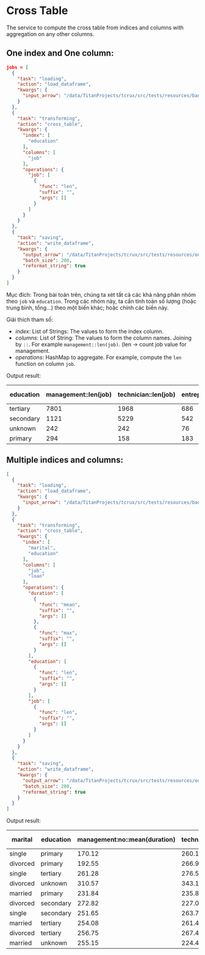 # Cross Table

The service to compute the cross table from indices and columns with aggregation on any other columns.


## One index and One column:


```json
jobs = [
  {
    "task": "loading",
    "action": "load_dataframe",
    "kwargs": {
      "input_arrow": "/data/TitanProjects/tcrux/src/tests/resources/banking.arrow"
    }
  },
  {
    "task": "transforming",
    "action": "cross_table",
    "kwargs": {
      "index": [
        "education"
      ],
      "columns": [
        "job"
      ],
      "operations": {
        "job": [
          {
            "func": "len",
            "suffix": "",
            "args": []
          }
        ]
      }
    }
  },
  {
    "task": "saving",
    "action": "write_dataframe",
    "kwargs": {
      "output_arrow": "/data/TitanProjects/tcrux/src/tests/resources/output.arrow",
      "batch_size": 200,
      "reformat_string": true
    }
  }
]
```

Mục đích: Trong bài toán trên, chúng ta xét tất cả các khả năng phân nhóm theo `job` và `education`. Trong các nhóm này, ta cấn tính toán số lượng (hoặc trung bình, tổng...) theo một biến khác; hoặc chính các biến này.

Giải thích tham số:

- *index*: List of Strings: The values to form the index column.
- *columns*: List of String: The values to form the column names. Joining by `::`. For example `management::len(job)`. (len -> count job value for management.
- *operations*: HashMap to aggregate. For example, compute the `len` function on column `job`.



Output result:

| education | management::len(job) | technician::len(job) | entrepreneur::len(job) | blue-collar::len(job) | unknown::len(job) | retired::len(job) | admin.::len(job) | services::len(job) | self-employed::len(job) | unemployed::len(job) | housemaid::len(job) | student::len(job) |
| --- | --- | --- | --- | --- | --- | --- | --- | --- | --- | --- | --- | --- |
| tertiary | 7801 | 1968 | 686 | 149 | 39 | 366 | 572 | 202 | 833 | 289 | 173 | 223 |
| secondary | 1121 | 5229 | 542 | 5371 | 71 | 984 | 4219 | 3457 | 577 | 728 | 395 | 508 |
| unknown | 242 | 242 | 76 | 454 | 127 | 119 | 171 | 150 | 39 | 29 | 45 | 163 |
| primary | 294 | 158 | 183 | 3758 | 51 | 795 | 209 | 345 | 130 | 257 | 627 | 44 |


## Multiple indices and columns:


```json
[
  {
    "task": "loading",
    "action": "load_dataframe",
    "kwargs": {
      "input_arrow": "/data/TitanProjects/tcrux/src/tests/resources/banking.arrow"
    }
  },
  {
    "task": "transforming",
    "action": "cross_table",
    "kwargs": {
      "index": [
        "marital",
        "education"
      ],
      "columns": [
        "job",
        "loan"
      ],
      "operations": {
        "duration": [
          {
            "func": "mean",
            "suffix": "",
            "args": []
          },
          {
            "func": "max",
            "suffix": "",
            "args": []
          }
        ],
        "education": [
          {
            "func": "len",
            "suffix": "",
            "args": []
          }
        ],
        "job": [
          {
            "func": "len",
            "suffix": "",
            "args": []
          }
        ]
      }
    }
  },
  {
    "task": "saving",
    "action": "write_dataframe",
    "kwargs": {
      "output_arrow": "/data/TitanProjects/tcrux/src/tests/resources/output.arrow",
      "batch_size": 200,
      "reformat_string": true
    }
  }
]
```

Output result:

| marital | education | management:no::mean(duration) | technician:no::mean(duration) | entrepreneur:yes::mean(duration) | blue-collar:no::mean(duration) | unknown:no::mean(duration) | management:yes::mean(duration) | entrepreneur:no::mean(duration) | retired:no::mean(duration) | admin.:no::mean(duration) | services:no::mean(duration) | blue-collar:yes::mean(duration) | retired:yes::mean(duration) | technician:yes::mean(duration) | admin.:yes::mean(duration) | self-employed:no::mean(duration) | services:yes::mean(duration) | self-employed:yes::mean(duration) | unemployed:no::mean(duration) | housemaid:no::mean(duration) | student:no::mean(duration) | housemaid:yes::mean(duration) | unemployed:yes::mean(duration) | unknown:yes::mean(duration) | student:yes::mean(duration) | management:no::max(duration) | technician:no::max(duration) | entrepreneur:yes::max(duration) | blue-collar:no::max(duration) | unknown:no::max(duration) | management:yes::max(duration) | entrepreneur:no::max(duration) | retired:no::max(duration) | admin.:no::max(duration) | services:no::max(duration) | blue-collar:yes::max(duration) | retired:yes::max(duration) | technician:yes::max(duration) | admin.:yes::max(duration) | self-employed:no::max(duration) | services:yes::max(duration) | self-employed:yes::max(duration) | unemployed:no::max(duration) | housemaid:no::max(duration) | student:no::max(duration) | housemaid:yes::max(duration) | unemployed:yes::max(duration) | unknown:yes::max(duration) | student:yes::max(duration) | management:no::len(education) | technician:no::len(education) | entrepreneur:yes::len(education) | blue-collar:no::len(education) | unknown:no::len(education) | management:yes::len(education) | entrepreneur:no::len(education) | retired:no::len(education) | admin.:no::len(education) | services:no::len(education) | blue-collar:yes::len(education) | retired:yes::len(education) | technician:yes::len(education) | admin.:yes::len(education) | self-employed:no::len(education) | services:yes::len(education) | self-employed:yes::len(education) | unemployed:no::len(education) | housemaid:no::len(education) | student:no::len(education) | housemaid:yes::len(education) | unemployed:yes::len(education) | unknown:yes::len(education) | student:yes::len(education) | management:no::len(job) | technician:no::len(job) | entrepreneur:yes::len(job) | blue-collar:no::len(job) | unknown:no::len(job) | management:yes::len(job) | entrepreneur:no::len(job) | retired:no::len(job) | admin.:no::len(job) | services:no::len(job) | blue-collar:yes::len(job) | retired:yes::len(job) | technician:yes::len(job) | admin.:yes::len(job) | self-employed:no::len(job) | services:yes::len(job) | self-employed:yes::len(job) | unemployed:no::len(job) | housemaid:no::len(job) | student:no::len(job) | housemaid:yes::len(job) | unemployed:yes::len(job) | unknown:yes::len(job) | student:yes::len(job) |
| --- | --- | --- | --- | --- | --- | --- | --- | --- | --- | --- | --- | --- | --- | --- | --- | --- | --- | --- | --- | --- | --- | --- | --- | --- | --- | --- | --- | --- | --- | --- | --- | --- | --- | --- | --- | --- | --- | --- | --- | --- | --- | --- | --- | --- | --- | --- | --- | --- | --- | --- | --- | --- | --- | --- | --- | --- | --- | --- | --- | --- | --- | --- | --- | --- | --- | --- | --- | --- | --- | --- | --- | --- | --- | --- | --- | --- | --- | --- | --- | --- | --- | --- | --- | --- | --- | --- | --- | --- | --- | --- | --- | --- | --- | --- | --- | --- | --- |
| single | primary | 170.12 | 260.19 | 377.00 | 277.72 | 168.12 | 167.67 | 201.33 | 193.36 | 232.04 | 288.71 | 255.12 | 123.33 | None | 180.33 | 294.11 | 316.18 | 302.00 | 283.19 | 379.00 | 195.73 | 163.33 | 583.00 | None | None | 475 | 1096 | 1051 | 2653 | 465 | 317 | 396 | 1003 | 670 | 1576 | 1975 | 177 | None | 267 | 1307 | 686 | 632 | 1205 | 2093 | 819 | 222 | 919 | None | None | 16 | 16 | 6 | 445 | 8 | 3 | 12 | 28 | 27 | 41 | 73 | 3 | 0 | 3 | 9 | 11 | 3 | 63 | 39 | 41 | 3 | 3 | 0 | 0 | 16 | 16 | 6 | 445 | 8 | 3 | 12 | 28 | 27 | 41 | 73 | 3 | 0 | 3 | 9 | 11 | 3 | 63 | 39 | 41 | 3 | 3 | 0 | 0 |
| divorced | primary | 192.55 | 266.92 | 392.00 | 291.64 | 247.00 | 297.75 | 266.71 | 273.90 | 199.08 | 246.34 | 258.96 | 296.53 | 259.00 | 273.00 | 287.80 | 194.50 | 215.00 | 309.48 | 265.84 | 177.00 | 443.20 | 149.50 | None | None | 472 | 489 | 476 | 2456 | 422 | 508 | 688 | 1156 | 625 | 1156 | 1080 | 1448 | 977 | 542 | 642 | 591 | 215 | 924 | 1558 | 177 | 1368 | 207 | None | None | 22 | 12 | 2 | 271 | 4 | 4 | 7 | 145 | 25 | 50 | 49 | 17 | 5 | 5 | 5 | 10 | 1 | 25 | 85 | 1 | 5 | 2 | 0 | 0 | 22 | 12 | 2 | 271 | 4 | 4 | 7 | 145 | 25 | 50 | 49 | 17 | 5 | 5 | 5 | 10 | 1 | 25 | 85 | 1 | 5 | 2 | 0 | 0 |
| single | tertiary | 261.28 | 276.57 | 298.15 | 278.06 | 177.27 | 242.56 | 269.50 | 269.27 | 218.28 | 293.48 | 259.00 | 724.00 | 247.25 | 162.71 | 307.09 | 376.85 | 351.16 | 325.83 | 314.36 | 262.26 | 177.50 | 318.00 | None | 188.00 | 1914 | 2516 | 922 | 1422 | 426 | 1347 | 1916 | 847 | 1290 | 2219 | 389 | 724 | 1184 | 461 | 1877 | 1532 | 3253 | 1837 | 1461 | 1571 | 227 | 703 | None | 257 | 2312 | 789 | 33 | 80 | 11 | 272 | 103 | 26 | 242 | 84 | 5 | 1 | 107 | 34 | 275 | 13 | 32 | 130 | 39 | 196 | 2 | 4 | 0 | 2 | 2312 | 789 | 33 | 80 | 11 | 272 | 103 | 26 | 242 | 84 | 5 | 1 | 107 | 34 | 275 | 13 | 32 | 130 | 39 | 196 | 2 | 4 | 0 | 2 |
| divorced | unknown | 310.57 | 343.13 | 181.00 | 200.85 | 257.86 | 210.67 | 654.00 | 229.85 | 391.67 | 327.20 | 343.83 | None | 91.00 | None | None | 138.00 | 245.00 | 749.00 | 64.00 | 15.00 | None | None | None | None | 1563 | 1419 | 181 | 967 | 626 | 279 | 988 | 562 | 1310 | 1409 | 715 | None | 158 | None | None | 138 | 245 | 749 | 152 | 15 | None | None | None | None | 28 | 23 | 1 | 33 | 7 | 3 | 5 | 13 | 18 | 20 | 6 | 0 | 2 | 0 | 0 | 1 | 1 | 1 | 6 | 1 | 0 | 0 | 0 | 0 | 28 | 23 | 1 | 33 | 7 | 3 | 5 | 13 | 18 | 20 | 6 | 0 | 2 | 0 | 0 | 1 | 1 | 1 | 6 | 1 | 0 | 0 | 0 | 0 |
| married | primary | 231.84 | 235.88 | 191.22 | 245.57 | 201.38 | 179.92 | 270.32 | 295.77 | 222.18 | 246.27 | 252.30 | 203.42 | 215.38 | 294.93 | 239.47 | 271.89 | 269.13 | 345.74 | 234.59 | 259.00 | 251.76 | 235.00 | 595.00 | None | 1550 | 1332 | 586 | 3078 | 759 | 518 | 1503 | 2187 | 1041 | 1934 | 1574 | 836 | 829 | 1039 | 1438 | 1877 | 816 | 3025 | 2692 | 487 | 1339 | 472 | 670 | None | 200 | 104 | 32 | 2461 | 37 | 49 | 124 | 526 | 119 | 187 | 459 | 76 | 21 | 30 | 97 | 46 | 15 | 152 | 421 | 2 | 74 | 12 | 2 | 0 | 200 | 104 | 32 | 2461 | 37 | 49 | 124 | 526 | 119 | 187 | 459 | 76 | 21 | 30 | 97 | 46 | 15 | 152 | 421 | 2 | 74 | 12 | 2 | 0 |
| divorced | secondary | 272.82 | 227.06 | 270.63 | 263.74 | 277.67 | 278.96 | 202.21 | 313.60 | 263.24 | 259.29 | 286.03 | 277.48 | 240.12 | 263.16 | 301.77 | 288.67 | 191.33 | 248.57 | 247.31 | 406.00 | 411.83 | 138.11 | None | None | 1973 | 1642 | 769 | 2231 | 556 | 1271 | 652 | 2055 | 1776 | 1880 | 2201 | 1417 | 2150 | 1658 | 1584 | 3094 | 387 | 1697 | 1200 | 406 | 760 | 248 | None | None | 113 | 561 | 19 | 309 | 3 | 24 | 48 | 138 | 500 | 355 | 78 | 27 | 147 | 148 | 48 | 99 | 9 | 109 | 64 | 1 | 6 | 9 | 0 | 0 | 113 | 561 | 19 | 309 | 3 | 24 | 48 | 138 | 500 | 355 | 78 | 27 | 147 | 148 | 48 | 99 | 9 | 109 | 64 | 1 | 6 | 9 | 0 | 0 |
| single | secondary | 251.65 | 263.77 | 252.82 | 286.16 | 274.45 | 248.43 | 306.61 | 259.28 | 254.40 | 265.91 | 305.81 | 210.08 | 256.93 | 251.77 | 283.23 | 274.90 | 343.17 | 297.12 | 219.35 | 246.27 | 105.00 | 314.00 | 537.00 | 223.80 | 2770 | 2420 | 936 | 2260 | 1487 | 1165 | 1404 | 1063 | 2301 | 3785 | 2078 | 867 | 1203 | 3183 | 1707 | 1105 | 1210 | 1606 | 1008 | 1730 | 149 | 739 | 966 | 402 | 252 | 1367 | 11 | 1093 | 22 | 42 | 61 | 32 | 1128 | 836 | 219 | 13 | 270 | 248 | 94 | 178 | 18 | 178 | 51 | 482 | 4 | 11 | 2 | 5 | 252 | 1367 | 11 | 1093 | 22 | 42 | 61 | 32 | 1128 | 836 | 219 | 13 | 270 | 248 | 94 | 178 | 18 | 178 | 51 | 482 | 4 | 11 | 2 | 5 |
| married | tertiary | 254.08 | 261.40 | 228.56 | 313.06 | 231.28 | 245.12 | 240.53 | 303.46 | 215.18 | 232.33 | 505.50 | 276.45 | 234.35 | 142.76 | 240.82 | 234.69 | 244.25 | 252.24 | 237.44 | 283.90 | 348.73 | 232.36 | None | 172.00 | 2870 | 4918 | 1156 | 1972 | 966 | 2256 | 2769 | 2027 | 1138 | 912 | 3422 | 975 | 1451 | 389 | 3322 | 514 | 1449 | 988 | 1391 | 1024 | 1269 | 673 | None | 266 | 3703 | 749 | 106 | 48 | 25 | 597 | 347 | 225 | 200 | 75 | 12 | 29 | 148 | 42 | 389 | 16 | 61 | 116 | 103 | 20 | 11 | 14 | 0 | 2 | 3703 | 749 | 106 | 48 | 25 | 597 | 347 | 225 | 200 | 75 | 12 | 29 | 148 | 42 | 389 | 16 | 61 | 116 | 103 | 20 | 11 | 14 | 0 | 2 |
| divorced | tertiary | 256.75 | 267.42 | 284.78 | 217.25 | 238.67 | 236.91 | 248.58 | 360.18 | 210.10 | 179.45 | None | 359.83 | 298.52 | 187.00 | 312.58 | 252.67 | 214.82 | 356.96 | 235.56 | 251.67 | 96.50 | 140.00 | None | None | 2087 | 1199 | 1082 | 289 | 385 | 1554 | 1164 | 1357 | 690 | 662 | None | 854 | 1992 | 426 | 1723 | 344 | 545 | 1960 | 870 | 605 | 136 | 140 | None | None | 772 | 146 | 23 | 4 | 3 | 145 | 74 | 73 | 39 | 11 | 0 | 12 | 29 | 15 | 65 | 3 | 11 | 24 | 16 | 3 | 2 | 1 | 0 | 0 | 772 | 146 | 23 | 4 | 3 | 145 | 74 | 73 | 39 | 11 | 0 | 12 | 29 | 15 | 65 | 3 | 11 | 24 | 16 | 3 | 2 | 1 | 0 | 0 |
| married | unknown | 255.15 | 224.45 | 263.00 | 257.72 | 248.28 | 156.20 | 224.58 | 309.14 | 230.61 | 267.30 | 189.04 | 253.29 | 182.00 | 302.33 | 253.13 | 330.17 | None | 388.31 | 213.19 | 155.40 | 130.00 | None | None | None | 1103 | 1018 | 804 | 1486 | 1186 | 319 | 1403 | 1348 | 1106 | 1812 | 586 | 611 | 665 | 567 | 933 | 1171 | None | 810 | 703 | 385 | 166 | None | None | None | 151 | 130 | 13 | 292 | 95 | 10 | 45 | 94 | 101 | 82 | 24 | 7 | 16 | 6 | 23 | 12 | 0 | 16 | 31 | 10 | 2 | 0 | 0 | 0 | 151 | 130 | 13 | 292 | 95 | 10 | 45 | 94 | 101 | 82 | 24 | 7 | 16 | 6 | 23 | 12 | 0 | 16 | 31 | 10 | 2 | 0 | 0 | 0 |

